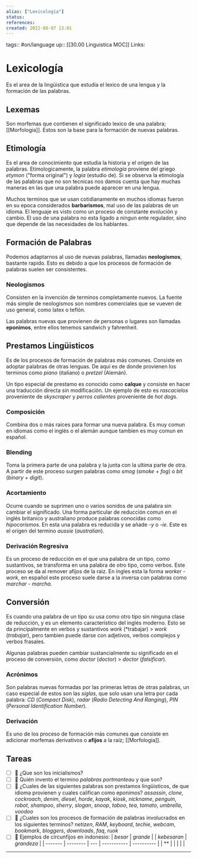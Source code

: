 ```yaml
---
alias: ["Lexicología"]
status:
references:
created: 2022-08-07 13:01
---
```

tags:: #on/language 
up:: [[30.00 Linguistica MOC]]
Links: 
# Lexicología
Es el area de la lingüistica que estudia el lexico de una lengua y la formación de las palabras.

## Lexemas
Son morfemas que contienen el significado lexico de una palabra; [[Morfologia]]. Estos son la base para la formación de nuevas palabras.

## Etimología
Es el area de conocimiento que estudia la historia y el origen de las palabras. Etimologicamente, la palabra *etimología* proviene del griego *etymon* ("forma original") y *logia* (estudio de). Si se observa la etimología de las palabras que no son tecnicas nos damos cuenta que hay muchas maneras en las que una palabra puede aparecer en una lengua.

Muchos terminos que se usan cotidianamente en muchos idiomas fueron en su epoca considerados **barbarismos**, mal uso de las palabras de un idioma. El lenguaje es visto como un proceso de constante evolución y cambio. El uso de una palabra no esta ligado a ningun ente regulador, sino que depende de las necesidades de los hablantes.

## Formación de Palabras
Podemos adaptarnos al uso de nuevas palabras, llamadas **neologismos**, bastante rapido. Esto es debido a que los procesos de formación de palabras suelen ser consistentes.

### Neologismos
Consisten en la invención de terminos completamente nuevos. La fuente más simple de neologismos son nombres comerciales que se vueven de uso general, como latex o teflón.

Las palabras nuevas que provienen de personas o lugares son llamadas **eponimos**, entre ellos tenemos sandwich y fahrenheit.

## Prestamos Lingüisticos
Es de los procesos de formación de palabras más comunes. Consiste en adoptar palabras de otras lenguas. De aquí es de donde provienen los terminos como *piano* (italiano) o *pretzel* (Alemán).

Un tipo especial de prestamo es conocido como **calque** y consiste en hacer una traducción directa sin modificación. Un ejemplo de esto es *rascacielos* proveniente de *skyscraper* y *perros calientes* proveniente de *hot dogs*.

### Composición
Combina dos o más raices para formar una nueva palabra. Es muy comun en idiomas como el inglés o el alemán aunque tambien es muy comun en español. 

### Blending
Toma la primera parte de una palabra y la junta con la ultima parte de otra. A partir de este proceso surgen palabras como *smog* (*smoke* + *fog*) o *bit* (*binary* + *digit*).

### Acortamiento
Ocurre cuando se suprimen uno o varios sonidos de una palabra sin cambiar el significado. Una forma particular de reducción comun en el inglés britanico y australiano produce palabras conocidas como *hipocorismos*. En esta una palabra es reducida y se añade *-y* o *-ie*. Este es el origen del termino *aussie* (*australian*).

### Derivación Regresiva
Es un proceso de reducción en el que una palabra de un tipo, como sustantivos, se transforma en una palabra de otro tipo, como verbos. Este proceso se da al remover afijos de la raiz. En ingles esta la forma *worker* - *work*, en español este proceso suele darse a la inversa con palabras como *marchar* - *marcha*.

## Conversión
Es cuando una palabra de un tipo su usa como otro tipo sin ninguna clase de reducción, y es un elemento característico del inglés moderno. Esto se da principalmente en verbos y sustantivos *work* (*trabajar) > *work* (*trabajar*), pero tambien puede darse con adjetivos, verbos complejos y verbos frasales.

Algunas palabras pueden cambiar sustancialmente su significado en el proceso de conversión, como *doctor* (*doctor*) > *doctor* (*falsificar*).

### Acrónimos
Son palabras nuevas formadas por las primeras letras de otras palabras, un caso especial de estos son las *siglas*, que solo usan una letra por cada palabra: *CD* (*Compact Disk*), *radar* (*Radio Detecting And Ranging*), *PIN* (*Personal Identification Number*).

### Derivación
Es uno de los proceso de formación más comunes que consiste en adicionar morfemas derivativos o **afijos** a la raiz; [[Morfologia]].

## Tareas
- [ ] 🔽 ¿Que son los inicialismos?
- [ ] 🔽 Quién invento el termino *palabras portmanteau* y que son?
- [ ] 🔽 ¿Cuales de las siguientes palabras son prestamos lingüisticos, de que idioma provienen y cuales califican como eponimos? *assassin*, *clone*, *cockroach*, *denim*, *diesel*, *horde*, *kayak*, *kiosk*, *nickname*, *penguin*, *robot*, *shampoo*, *sherry*, *slogan*, *snoop*, *taboo*, *tea*, *tomato*, *umbrella*, *voodoo*
- [ ] 🔽 ¿Cuales son los procesos de formación de palabras involucrados en los siguientes terminos? *netizen*, *RAM*, *keyboard*, *techie*, *webcam*, *bookmark*, *bloggers*, *downloads*, *faq*, *ruok*
- [ ] 🔽 Ejemplos de circunfijos en indonesio:
	| *besar* | *grande* |     | *kebesaran* | *grandeza* |
	| ------- | -------- | --- | ----------- | ---------- |
	| **        |          |     |             |            |
___
